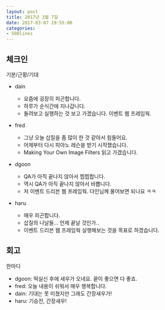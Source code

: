 ```yaml
---
layout: post
title: 2017년 3월 7일
date: 2017-03-07 19:55:00
categories:
- 500lines
---
```


## 체크인

기분/근황/기대

* dain
  * 요즘에 굉장히 피곤합니다.
  * 하루가 순식간에 지나갑니다.
  * 돌려보고 실행하는 것 보고 가겠습니다. 이벤트 웹 프레임웍.

* fred
  * 그냥 오늘 삽질을 좀 많이 한 것 같아서 힘들어요.
  * 어제부터 다시 피아노 레슨을 받기 시작했습니다.
  * Making Your Own Image Filters 읽고 가겠습니다.

* dgoon
  * QA가 아직 끝나지 않아서 찝찝합니다.
  * 역시 QA가 아직 끝나지 않아서 바쁩니다.
  * 저 이벤트 드리븐 웹 프레임웍. 다인님께 물어보면 되나요 ㅋㅋ

* haru
  * 매우 피곤합니다.
  * 삽질의 나날들... 언제 끝날 것인가..
  * 이벤트 드리븐 웹 프레임웍 실행해보는 것을 목표로 하겠습니다.

## 회고

한마디

* dgoon: 떡실신 후에 새우가 오네요. 끝이 좋으면 다 좋죠.
* fred: 오늘 내용이 쉬워서 매우 행복합니다.
* dain: 기대는 못 미쳤지만 그래도 간장새우가!
* haru: 기승전, 간장새우!
